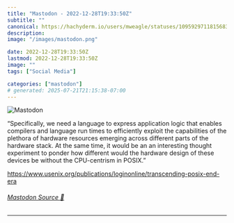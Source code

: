 ```yaml
---
title: "Mastodon - 2022-12-28T19:33:50Z"
subtitle: ""
canonical: https://hachyderm.io/users/mweagle/statuses/109592971181568397
description:
image: "/images/mastodon.png"

date: 2022-12-28T19:33:50Z
lastmod: 2022-12-28T19:33:50Z
image: ""
tags: ["Social Media"]

categories: ["mastodon"]
# generated: 2025-07-21T21:15:38-07:00
---
```

![Mastodon](/images/mastodon.png)

<p>“Specifically, we need a language to express application logic that enables compilers and language run times to efficiently exploit the capabilities of the plethora of hardware resources emerging across different parts of the hardware stack. At the same time, it would be an an interesting thought experiment to ponder how different would the hardware design of these devices be without the CPU-centrism in POSIX.”</p><p><a href="https://www.usenix.org/publications/loginonline/transcending-posix-end-era" target="_blank" rel="nofollow noopener noreferrer" translate="no"><span class="invisible">https://www.</span><span class="ellipsis">usenix.org/publications/logino</span><span class="invisible">nline/transcending-posix-end-era</span></a></p>


###### [Mastodon Source 🐘](https://hachyderm.io/@mweagle/109592971181568397)

___
